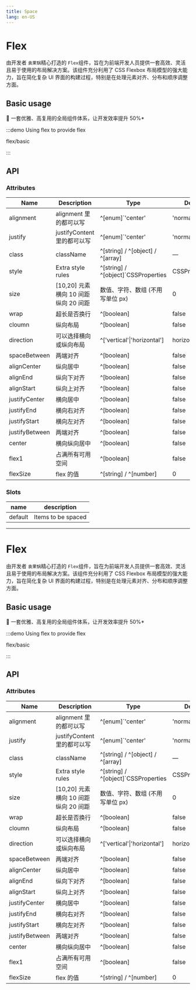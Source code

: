 ```yaml
---
title: Space
lang: en-US
---
```


<!-- @format -->

# Flex

由开发者 `袁果锅`精心打造的 `Flex`组件，旨在为前端开发人员提供一套高效、灵活且易于使用的布局解决方案。该组件充分利用了 CSS Flexbox 布局模型的强大能力，旨在简化复杂 UI 界面的构建过程，特别是在处理元素对齐、分布和顺序调整方面。

## Basic usage

🌟 一套优雅、高复用的全局组件体系，让开发效率提升 50%\*

:::demo Using flex to provide flex

flex/basic

:::

## API

### Attributes

| Name           | Description                          | Type                                | Default         |
| -------------- | ------------------------------------ | ----------------------------------- | --------------- |
| alignment      | alignment 里的都可以写               | ^[enum]`'center'                    | 'normal'        |
| justify        | justifyContent 里的都可以写          | ^[enum]`'center'                    | 'normal'        |
| class          | className                            | ^[string] / ^[object] / ^[array]    | —               |
| style          | Extra style rules                    | ^[string] / ^[object]`CSSProperties | CSSProperties[] |
| size           | [10,20] 元素横向 10 间距纵向 20 间距 | 数值、字符、数组 (不用写单位 px)    | 0               |
| wrap           | 超长是否换行                         | ^[boolean]                          | false           |
| cloumn         | 纵向布局                             | ^[boolean]                          | false           |
| direction      | 可以选择横向或纵向布局               | ^['vertical'\|'horizontal']         | horizontal      |
| spaceBetween   | 两端对齐                             | ^[boolean]                          | false           |
| alignCenter    | 纵向居中                             | ^[boolean]                          | false           |
| alignEnd       | 纵向下对齐                           | ^[boolean]                          | false           |
| alignStart     | 纵向上对齐                           | ^[boolean]                          | false           |
| justifyCenter  | 横向居中                             | ^[boolean]                          | false           |
| justifyEnd     | 横向右对齐                           | ^[boolean]                          | false           |
| justifyStart   | 横向左对齐                           | ^[boolean]                          | false           |
| justifyBetween | 两端对齐                             | ^[boolean]                          | false           |
| center         | 横向纵向居中                         | ^[boolean]                          | false           |
| flex1          | 占满所有可用空间                     | ^[boolean]                          | false           |
| flexSize       | flex 的值                            | ^[string] / ^[number]               | 0               |

### Slots

| name    | description        |
| ------- | ------------------ |
| default | Items to be spaced |

---

<!-- @format -->

# Flex

由开发者 `袁果锅`精心打造的 `Flex`组件，旨在为前端开发人员提供一套高效、灵活且易于使用的布局解决方案。该组件充分利用了 CSS Flexbox 布局模型的强大能力，旨在简化复杂 UI 界面的构建过程，特别是在处理元素对齐、分布和顺序调整方面。

## Basic usage

🌟 一套优雅、高复用的全局组件体系，让开发效率提升 50%\*

:::demo Using flex to provide flex

flex/basic

:::

## API

### Attributes

| Name           | Description                          | Type                                | Default         |
| -------------- | ------------------------------------ | ----------------------------------- | --------------- |
| alignment      | alignment 里的都可以写               | ^[enum]`'center'                    | 'normal'        |
| justify        | justifyContent 里的都可以写          | ^[enum]`'center'                    | 'normal'        |
| class          | className                            | ^[string] / ^[object] / ^[array]    | —               |
| style          | Extra style rules                    | ^[string] / ^[object]`CSSProperties | CSSProperties[] |
| size           | [10,20] 元素横向 10 间距纵向 20 间距 | 数值、字符、数组 (不用写单位 px)    | 0               |
| wrap           | 超长是否换行                         | ^[boolean]                          | false           |
| cloumn         | 纵向布局                             | ^[boolean]                          | false           |
| direction      | 可以选择横向或纵向布局               | ^['vertical'\|'horizontal']         | horizontal      |
| spaceBetween   | 两端对齐                             | ^[boolean]                          | false           |
| alignCenter    | 纵向居中                             | ^[boolean]                          | false           |
| alignEnd       | 纵向下对齐                           | ^[boolean]                          | false           |
| alignStart     | 纵向上对齐                           | ^[boolean]                          | false           |
| justifyCenter  | 横向居中                             | ^[boolean]                          | false           |
| justifyEnd     | 横向右对齐                           | ^[boolean]                          | false           |
| justifyStart   | 横向左对齐                           | ^[boolean]                          | false           |
| justifyBetween | 两端对齐                             | ^[boolean]                          | false           |
| center         | 横向纵向居中                         | ^[boolean]                          | false           |
| flex1          | 占满所有可用空间                     | ^[boolean]                          | false           |
| flexSize       | flex 的值                            | ^[string] / ^[number]               | 0               |
